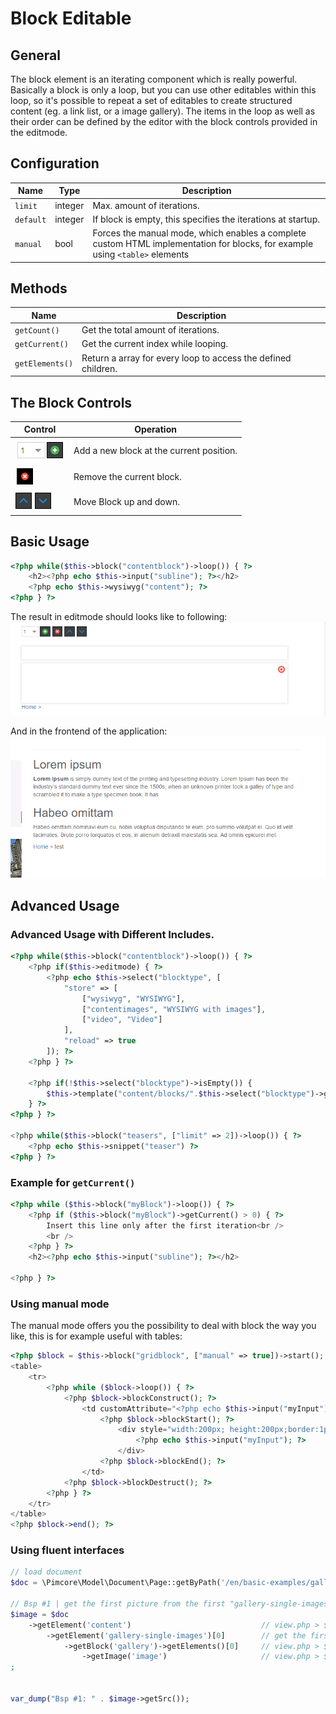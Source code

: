 # Block Editable

## General

The block element is an iterating component which is really powerful.
Basically a block is only a loop, but you can use other editables within this loop, so it's possible to repeat a set of 
editables to create structured content (eg. a link list, or a image gallery).
The items in the loop as well as their order can be defined by the editor with the block controls provided in the editmode. 

## Configuration

| Name        | Type      | Description                                                                                                                |
|-------------|-----------|----------------------------------------------------------------------------------------------------------------------------|
| `limit`     | integer   | Max. amount of iterations.                                                                                                 |
| `default`   | integer   | If block is empty, this specifies the iterations at startup.                                                               |
| `manual`    | bool      | Forces the manual mode, which enables a complete custom HTML implementation for blocks, for example using `<table>` elements |

## Methods

| Name                | Description                                                 |
|---------------------|-------------------------------------------------------------|
| `getCount()`    | Get the total amount of iterations.                         |
| `getCurrent()`  | Get the current index while looping.                        |
| `getElements()` | Return a array for every loop to access the defined children. |

## The Block Controls

| Control                                   | Operation                                |
|-------------------------------------------|------------------------------------------|
| ![+](../../img/block_plus.png)            | Add a new block at the current position. |
| ![-](../../img/block_x.png)               | Remove the current block.                |
| ![up and down](../../img/block_order.png) | Move Block up and down.                  |

## Basic Usage

```php
<?php while($this->block("contentblock")->loop()) { ?>
    <h2><?php echo $this->input("subline"); ?></h2>
    <?php echo $this->wysiwyg("content"); ?>
<?php } ?>
```

The result in editmode should looks like to following: 
![Block in editmode](../../img/block_editmode.png)

And in the frontend of the application:
![Block in the frontend](../../img/block_frontend_preview.png)

## Advanced Usage
### Advanced Usage with Different Includes.

```php
<?php while($this->block("contentblock")->loop()) { ?>
    <?php if($this->editmode) { ?>
        <?php echo $this->select("blocktype", [
            "store" => [
                ["wysiwyg", "WYSIWYG"],
                ["contentimages", "WYSIWYG with images"],
                ["video", "Video"]
            ],
            "reload" => true
        ]); ?>
    <?php } ?>
     
    <?php if(!$this->select("blocktype")->isEmpty()) {
        $this->template("content/blocks/".$this->select("blocktype")->getData().".php");
    } ?>
<?php } ?>
 
<?php while($this->block("teasers", ["limit" => 2])->loop()) { ?>
    <?php echo $this->snippet("teaser") ?>
<?php } ?>
```

### Example for `getCurrent()`
```php
<?php while ($this->block("myBlock")->loop()) { ?>
    <?php if ($this->block("myBlock")->getCurrent() > 0) { ?>
        Insert this line only after the first iteration<br />
        <br />
    <?php } ?>
    <h2><?php echo $this->input("subline"); ?></h2>
     
<?php } ?>
```

### Using manual mode

The manual mode offers you the possibility to deal with block the way you like, this is for example useful with tables: 

```php
<?php $block = $this->block("gridblock", ["manual" => true])->start(); ?>
<table>
    <tr>
        <?php while ($block->loop()) { ?>
            <?php $block->blockConstruct(); ?>
                <td customAttribute="<?php echo $this->input("myInput")->getData() ?>">
                    <?php $block->blockStart(); ?>
                        <div style="width:200px; height:200px;border:1px solid black;">
                            <?php echo $this->input("myInput"); ?>
                        </div>
                    <?php $block->blockEnd(); ?>
                </td>
            <?php $block->blockDestruct(); ?>
        <?php } ?>
    </tr>
</table>
<?php $block->end(); ?>
```

### Using fluent interfaces

```php
// load document
$doc = \Pimcore\Model\Document\Page::getByPath('/en/basic-examples/galleries');
 
// Bsp #1 | get the first picture from the first "gallery-single-images" brick
$image = $doc
    ->getElement('content')                             // view.php > $this->areablock('content')
        ->getElement('gallery-single-images')[0]        // get the first entry for this brick
            ->getBlock('gallery')->getElements()[0]     // view.php > $this->block("gallery")->loop()
                ->getImage('image')                     // view.php > $this->image("image")
;
 
 
var_dump("Bsp #1: " . $image->getSrc());
```